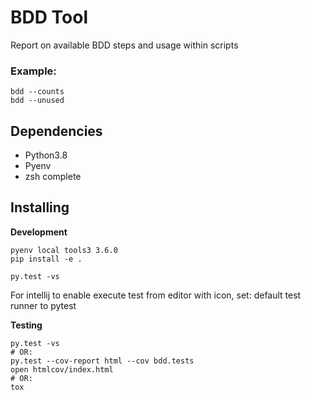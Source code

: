 # BDD Tool
Report on available BDD steps and usage within scripts
 
### Example:

```
bdd --counts
bdd --unused
```

## Dependencies

- Python3.8
- Pyenv
- zsh complete

## Installing

**Development**

```
pyenv local tools3 3.6.0
pip install -e .

py.test -vs
```
For intellij to enable execute test from editor with icon, set: default test runner to pytest

**Testing**

```
py.test -vs
# OR:
py.test --cov-report html --cov bdd.tests
open htmlcov/index.html
# OR:
tox
```